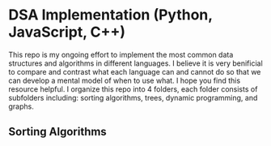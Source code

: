 # DSA Implementation (Python, JavaScript, C++)

This repo is my ongoing effort to implement the most common data structures and algorithms in different languages. I believe it is very benificial to compare and contrast what each language can and cannot do so that we can develop a mental model of when to use what. I hope you find this resource helpful. I organize this repo into 4 folders, each folder consists of subfolders including: sorting algorithms, trees, dynamic programming, and graphs.

## Sorting Algorithms
